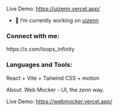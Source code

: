 Live Demo: https://uizenn.vercel.app/

- 🔭 I’m currently working on [uizenn](https://uizenn.vercel.app/)

<h3 align="left">Connect with me:</h3>
<p align="left">https://x.com/loops_infinity</p>

<h3 align="left">Languages and Tools:</h3>
<p align="left"> React + Vite + Tailwind CSS + motion </p>

About:
Web Mocker - UI, the zenn way.

Live Demo: https://webmocker.vercel.app/